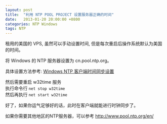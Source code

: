 ```yaml
---
layout: post
title:  "利用 NTP POOL PROJECT 设置服务器正确的时间"
date:   2013-01-20 20:00:00 +0800
categories: NTP Windows 
tags: NTP
---
```


租用的美国的 VPS, 虽然可以手动设置时间, 但是每次重启后操作系统默认为美国的时间。

将 Windows 的 NTP 服务器设置为 cn.pool.ntp.org。

具体设置方法参考: [Windows NTP 客户端时间同步设置](/ntp/windows/2012/12/22/windows-ntp-client-setting.html)  

然后需要重启 w32time 服务  
执行命令行 <code>net stop w32time</code>  
然后再执行 <code>net start w32time</code>  

好了，如果你运气足够好的话，此时在客户端就能进行时钟同步了。

如果你需要其他地区的NTP服务器，可以参考 http://www.pool.ntp.org/en/